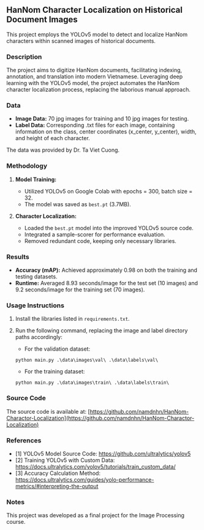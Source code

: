 ## HanNom Character Localization on Historical Document Images

This project employs the YOLOv5 model to detect and localize HanNom characters within scanned images of historical documents.

### Description

The project aims to digitize HanNom documents, facilitating indexing, annotation, and translation into modern Vietnamese. Leveraging deep learning with the YOLOv5 model, the project automates the HanNom character localization process, replacing the laborious manual approach.

### Data

* **Image Data:** 70 jpg images for training and 10 jpg images for testing.
* **Label Data:**  Corresponding .txt files for each image, containing information on the class, center coordinates (x_center, y_center), width, and height of each character.

The data was provided by Dr. Ta Viet Cuong.

### Methodology

1. **Model Training:**
    * Utilized YOLOv5 on Google Colab with epochs = 300, batch size = 32.
    * The model was saved as `best.pt` (3.7MB).

2. **Character Localization:**
    * Loaded the `best.pt` model into the improved YOLOv5 source code.
    * Integrated a sample-scorer for performance evaluation.
    * Removed redundant code, keeping only necessary libraries.

### Results

* **Accuracy (mAP):** Achieved approximately 0.98 on both the training and testing datasets.
* **Runtime:** Averaged 8.93 seconds/image for the test set (10 images) and 9.2 seconds/image for the training set (70 images).

### Usage Instructions

1. Install the libraries listed in `requirements.txt`.
2. Run the following command, replacing the image and label directory paths accordingly:

    * For the validation dataset:
    ```
    python main.py .\data\images\val\ .\data\labels\val\ 
    ```

    * For the training dataset:
    ```
    python main.py .\data\images\train\ .\data\labels\train\
    ```

### Source Code

The source code is available at: [https://github.com/namdnhn/HanNom-Charactor-Localization](https://github.com/namdnhn/HanNom-Charactor-Localization)

### References

* [1] YOLOv5 Model Source Code: https://github.com/ultralytics/yolov5
* [2] Training YOLOv5 with Custom Data: https://docs.ultralytics.com/yolov5/tutorials/train_custom_data/
* [3] Accuracy Calculation Method: https://docs.ultralytics.com/guides/yolo-performance-metrics/#interpreting-the-output

### Notes

This project was developed as a final project for the Image Processing course.
